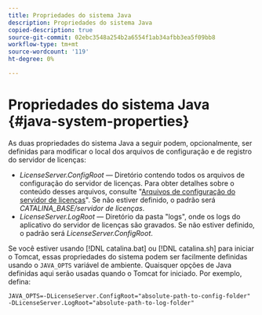 ```yaml
---
title: Propriedades do sistema Java
description: Propriedades do sistema Java
copied-description: true
source-git-commit: 02ebc3548a254b2a6554f1ab34afbb3ea5f09bb8
workflow-type: tm+mt
source-wordcount: '119'
ht-degree: 0%

---
```


# Propriedades do sistema Java {#java-system-properties}

As duas propriedades do sistema Java a seguir podem, opcionalmente, ser definidas para modificar o local dos arquivos de configuração e de registro do servidor de licenças:

* *LicenseServer.ConfigRoot* — Diretório contendo todos os arquivos de configuração do servidor de licenças. Para obter detalhes sobre o conteúdo desses arquivos, consulte &quot;[Arquivos de configuração do servidor de licenças](../../aaxs-protected-streaming/aaxs-license-server-config-files/aaxs-configuration-directory-structure.md)&quot;. Se não estiver definido, o padrão será *CATALINA_BASE/servidor de licenças*.
* *LicenseServer.LogRoot* — Diretório da pasta &quot;logs&quot;, onde os logs do aplicativo do servidor de licenças são gravados. Se não estiver definido, o padrão será *LicenseServer.ConfigRoot*.

Se você estiver usando [!DNL catalina.bat] ou [!DNL catalina.sh] para iniciar o Tomcat, essas propriedades do sistema podem ser facilmente definidas usando o `JAVA_OPTS` variável de ambiente. Quaisquer opções de Java definidas aqui serão usadas quando o Tomcat for iniciado. Por exemplo, defina:

```
JAVA_OPTS=-DLicenseServer.ConfigRoot="absolute-path-to-config-folder" -DLicenseServer.LogRoot="absolute-path-to-log-folder"
```
